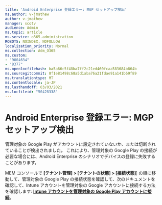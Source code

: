 ```yaml
---
title: 'Android Enterprise 登録エラー: MGP セットアップ検出'
ms.author: v-jmathew
author: v-jmathew
manager: scotv
audience: Admin
ms.topic: article
ms.service: o365-administration
ROBOTS: NOINDEX, NOFOLLOW
localization_priority: Normal
ms.collection: Adm_O365
ms.custom:
- "9004634"
- "8377"
ms.openlocfilehash: ba5a66c5f48ba7ff2c21ed460fcaa583684b864b
ms.sourcegitcommit: 0f1e81498c68a5d1aba76a21fdae91a141b69f89
ms.translationtype: MT
ms.contentlocale: ja-JP
ms.lasthandoff: 03/03/2021
ms.locfileid: "50428338"
---
```

# <a name="android-enterprise-enrollment-error-mgp-set-up-detection"></a>Android Enterprise 登録エラー: MGP セットアップ検出

管理対象の Google Play がアカウントに設定されていないか、または切断されていることが検出されました。 これにより、管理対象の Google Play の接続が必要な場合には、Android Enterprise のシナリオでデバイスの登録に失敗することがあります。

MEM コンソールで **[テナント管理] > [テナントの状態] > [接続状態]**] の順に移動して、管理対象の Google Play の接続状態を確認して、次のドキュメントを確認して、Intune アカウントを管理対象の Google アカウントに接続する方法を確認します: **[Intune アカウントを管理対象の Google Play アカウントに接続](https://docs.microsoft.com/mem/intune/enrollment/connect-intune-android-enterprise)**。
